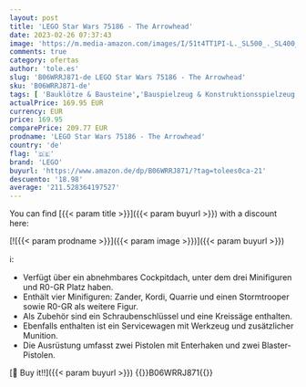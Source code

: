 ```yaml
---
layout: post
title: 'LEGO Star Wars 75186 - The Arrowhead'
date: 2023-02-26 07:37:43
image: 'https://m.media-amazon.com/images/I/51t4TT1PI-L._SL500_._SL400_.jpg'
comments: true
category: ofertas
author: 'tole.es'
slug: 'B06WRRJ871-de LEGO Star Wars 75186 - The Arrowhead'
sku: 'B06WRRJ871-de'
tags: [ 'Bauklötze & Bausteine','Bauspielzeug & Konstruktionsspielzeug','Fantastische Kreaturen für Kinder','Spielzeug','Spielzeugfiguren & Spielsets','lego','🇩🇪', ]
actualPrice: 169.95 EUR
currency: EUR
price: 169.95
comparePrice: 209.77 EUR
prodname: 'LEGO Star Wars 75186 - The Arrowhead'
country: 'de'
flag: '🇩🇪'
brand: 'LEGO'
buyurl: 'https://www.amazon.de/dp/B06WRRJ871/?tag=tolees0ca-21'
descuento: '18.98'
average: '211.528364197527'
---
```


You can find [{{< param title >}}]({{< param buyurl >}}) with a discount here:

[![{{< param prodname >}}]({{< param image >}})]({{< param buyurl >}})

ℹ️:

- Verfügt über ein abnehmbares Cockpitdach, unter dem drei Minifiguren und R0-GR Platz haben.
- Enthält vier Minifiguren: Zander, Kordi, Quarrie und einen Stormtrooper sowie R0-GR als weitere Figur.
- Als Zubehör sind ein Schraubenschlüssel und eine Kreissäge enthalten.
- Ebenfalls enthalten ist ein Servicewagen mit Werkzeug und zusätzlicher Munition.
- Die Ausrüstung umfasst zwei Pistolen mit Enterhaken und zwei Blaster-Pistolen.

[🛒 Buy it!!]({{< param buyurl >}})
{{<world>}}B06WRRJ871{{</world>}}

